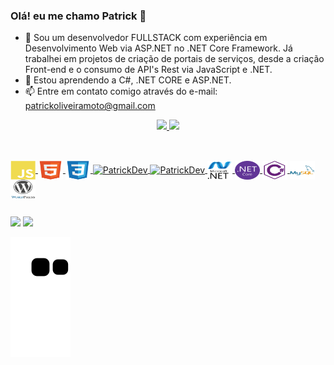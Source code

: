 ### Olá! eu me chamo Patrick 👋


- 🔭 Sou um desenvolvedor FULLSTACK com experiência em Desenvolvimento Web via ASP.NET no .NET Core Framework. Já trabalhei em projetos de criação de portais de serviços, desde a criação Front-end e o consumo de API's Rest via JavaScript e .NET.
- 🌱 Estou aprendendo a C#, .NET CORE e ASP.NET.
- 📫 Entre em contato comigo através do e-mail: patrickoliveiramoto@gmail.com

<div align="center">
  <a href="https://github.com/PatrickSoares-Dev">
  <img height="140em" src="https://github-readme-stats.vercel.app/api?username=PatrickSoares-Dev&show_icons=true&theme=dracula&include_all_commits=true&count_private=true"/>
  <img height="140em" src="https://github-readme-stats.vercel.app/api/top-langs/?username=PatrickSoares-Dev&layout=compact&langs_count=7&theme=dracula"/>
</div>
</div>
  
</div>
  
##

<div> 
  
<div style="display: inline_block"><br>
  <img align="center" alt="PatrickDev" height="30" width="40" src="https://raw.githubusercontent.com/devicons/devicon/master/icons/javascript/javascript-plain.svg">
  <img align="center" alt="PatrickDev" height="30" width="40" src="https://raw.githubusercontent.com/devicons/devicon/master/icons/html5/html5-original.svg">
  <img align="center" alt="PatrickDev" height="30" width="40" src="https://raw.githubusercontent.com/devicons/devicon/master/icons/css3/css3-original.svg">
  <img align="center" alt="PatrickDev" height="30" width="40" src="https://cdn.jsdelivr.net/gh/devicons/devicon/icons/bootstrap/bootstrap-original.svg" />
  <img align="center" alt="PatrickDev" height="30" width="40" src="https://cdn.jsdelivr.net/gh/devicons/devicon/icons/jquery/jquery-original.svg" />
  <img align="center" alt="PatrickDev" height="30" width="40" src="https://github.com/devicons/devicon/blob/master/icons/dot-net/dot-net-original-wordmark.svg" />
  <img align="center" alt="PatrickDev" height="30" width="40" src="https://github.com/devicons/devicon/blob/master/icons/dotnetcore/dotnetcore-original.svg" />
  <img align="center" alt="PatrickDev" height="30" width="40" src="https://github.com/devicons/devicon/blob/master/icons/csharp/csharp-line.svg" />
  <img align="center" alt="PatrickDev" height="30" width="40" src="https://github.com/devicons/devicon/blob/master/icons/mysql/mysql-original-wordmark.svg" />
  <img align="center" alt="PatrickDev" height="30" width="40" src="https://github.com/devicons/devicon/blob/master/icons/wordpress/wordpress-original.svg" />


</div>
  
</div>
  
##

<div>   
  
<div> 
  <a href = "mailto:contatopatricksoaresdeoliveira@gmail.com"><img src="https://img.shields.io/badge/-Gmail-%23333?style=for-the-badge&logo=gmail&logoColor=white" target="_blank"></a>
  <a href="https://www.linkedin.com/in/patricksoares-dev/" target="_blank"><img src="https://img.shields.io/badge/-LinkedIn-%230077B5?style=for-the-badge&logo=linkedin&logoColor=white" target="_blank"></a> 
  
 
  ![Snake animation](https://github.com/PatrickSoares-dev/PatrickSoares-Dev/blob/output/github-contribution-grid-snake.svg)
 
</div>
